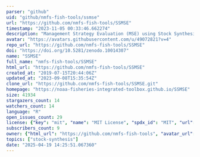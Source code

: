 ```yaml
---
parser: "github"
uid: "github/nmfs-fish-tools/ssmse"
url: "https://github.com/nmfs-fish-tools/SSMSE"
timestamp: "2023-11-05 00:33:46.662274"
description: "Management Strategy Evaluation (MSE) using Stock Synthesis (SS3)"
avatar: "https://avatars.githubusercontent.com/u/49072821?v=4"
repo_url: "https://github.com/nmfs-fish-tools/SSMSE"
doi: "https://doi.org/10.5281/zenodo.10014307"
name: "SSMSE"
full_name: "nmfs-fish-tools/SSMSE"
html_url: "https://github.com/nmfs-fish-tools/SSMSE"
created_at: "2019-07-15T20:44:06Z"
updated_at: "2023-09-08T15:35:54Z"
clone_url: "https://github.com/nmfs-fish-tools/SSMSE.git"
homepage: "https://noaa-fisheries-integrated-toolbox.github.io/SSMSE"
size: 41934
stargazers_count: 14
watchers_count: 14
language: "R"
open_issues_count: 29
license: {"key": "mit", "name": "MIT License", "spdx_id": "MIT", "url": "https://api.github.com/licenses/mit", "node_id": "MDc6TGljZW5zZTEz"}
subscribers_count: 9
owner: {"html_url": "https://github.com/nmfs-fish-tools", "avatar_url": "https://avatars.githubusercontent.com/u/49072821?v=4", "login": "nmfs-fish-tools", "type": "Organization"}
topics: ["stock-synthesis"]
date: "2025-04-19 14:25:51.067360"
---
```

